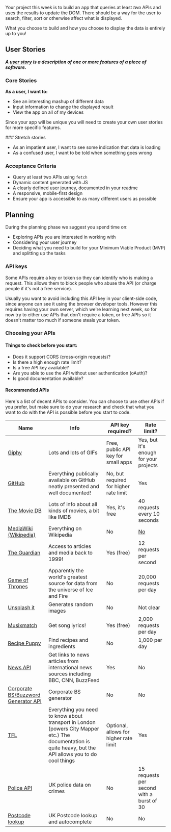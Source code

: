 Your project this week is to build an app that queries at least _two_ APIs and uses the results to update the DOM. There should be a way for the user to search, filter, sort or otherwise affect what is displayed.

What you choose to build and how you choose to display the data is entirely up to you!

## User Stories

_**A [user story](https://www.visual-paradigm.com/guide/agile-software-development/what-is-user-story/) is a description of one or more features of a piece of software.**_

### Core Stories

**As a user, I want to:**

- See an interesting mashup of different data
- Input information to change the displayed result
- View the app on all of my devices

Since your app will be unique you will need to create your own user stories for more specific features.

### Stretch stories

- As an impatient user, I want to see some indication that data is loading
- As a confused user, I want to be told when something goes wrong

### Acceptance Criteria

- Query at least two APIs using `fetch`
- Dynamic content generated with JS
- A clearly defined user journey, documented in your readme
- A responsive, mobile-first design
- Ensure your app is accessible to as many different users as possible

## Planning

During the planning phase we suggest you spend time on:

- Exploring APIs you are interested in working with
- Considering your user journey
- Deciding what you need to build for your Minimum Viable Product (MVP) and splitting up the tasks

### API keys

Some APIs require a key or token so they can identify who is making a request. This allows them to block people who abuse the API (or charge people if it's not a free service).

Usually you want to avoid including this API key in your client-side code, since anyone can see it using the browser developer tools. However this requires having your own server, which we're learning next week, so for now try to either use APIs that don't require a token, or free APIs so it doesn't matter too much if someone steals your token.

### Choosing your APIs

#### Things to check before you start:

- Does it support CORS (cross-origin requests)?
- Is there a high enough rate limit?
- Is a free API key available?
- Are you able to use the API without user authentication (oAuth)?
- Is good documentation available?

#### Recommended APIs

Here's a list of decent APIs to consider. You can choose to use other APIs if you prefer, but make sure to do your research and check that what you want to do with the API is possible before you start to code.

| Name                                                                                               | Info                                                                                                                                                       | API key required?                      | Rate limit?                                                      |
| -------------------------------------------------------------------------------------------------- | ---------------------------------------------------------------------------------------------------------------------------------------------------------- | -------------------------------------- | ---------------------------------------------------------------- |
| [Giphy](https://api.giphy.com/)                                                                    | Lots and lots of GIFs                                                                                                                                      | Free, public API key for small apps    | Yes, but it's enough for your projects                           |
| [GitHub](https://developer.github.com/v3/)                                                         | Everything publically available on GitHub neatly presented and well documented!                                                                            | No, but required for higher rate limit | Yes                                                              |
| [The Movie DB](https://www.themoviedb.org/documentation/api)                                       | Lots of info about all kinds of movies, a bit like IMDB                                                                                                    | Yes, it's free                         | 40 requests every 10 seconds                                     |
| [MediaWiki (Wikipedia)](https://www.mediawiki.org/wiki/API:Main_page)                              | Everything on Wikipedia                                                                                                                                    | No                                     | [No](https://www.mediawiki.org/wiki/API:Etiquette#Request_limit) |
| [The Guardian](http://open-platform.theguardian.com/)                                              | Access to articles and media back to 1999!                                                                                                                 | Yes (free)                             | 12 requests per second                                           |
| [Game of Thrones](https://anapioficeandfire.com/)                                                  | Apparently the world's greatest source for data from the universe of Ice and Fire                                                                          | No                                     | 20,000 requests per day                                          |
| [Unsplash it](https://unsplash.it/)                                                                | Generates random images                                                                                                                                    | No                                     | Not clear                                                        |
| [Musixmatch](https://developer.musixmatch.com/documentation)                                       | Get song lyrics!                                                                                                                                           | Yes (free)                             | 2,000 requests per day                                           |
| [Recipe Puppy](http://www.recipepuppy.com/about/api/)                                              | Find recipes and ingredients                                                                                                                               | No                                     | 1,000 per day                                                    |
| [News API](https://newsapi.org/#documentation)                                                     | Get links to news articles from international news sources including BBC, CNN, BuzzFeed                                                                    | Yes                                    | No                                                               |
| [Corporate BS/Buzzword Generator API](https://github.com/sameerkumar18/corporate-bs-generator-api) | Corporate BS generator                                                                                                                                     | No                                     | No                                                               |
| [TFL](https://api-portal.tfl.gov.uk/docs)                                                          | Everything you need to know about transport in London (powers City Mapper etc.) The documentation is quite heavy, but the API allows you to do cool things | Optional, allows for higher rate limit | Yes                                                              |
| [Police API ](https://data.police.uk/docs/)                                                        | UK police data on crimes                                                                                                                                   | No                                     | 15 requests per second with a burst of 30                        |
| [Postcode lookup](https://postcodes.io/)                                                           | UK Postcode lookup and autocomplete                                                                                                                        | No                                     | No                                                               |
